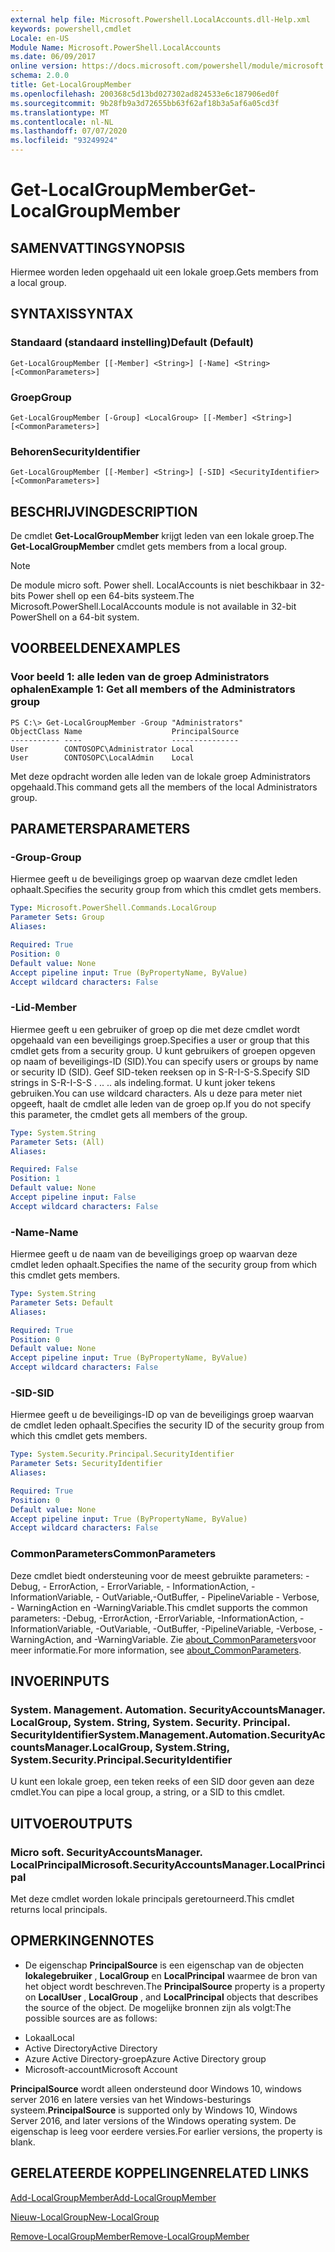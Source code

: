```yaml
---
external help file: Microsoft.Powershell.LocalAccounts.dll-Help.xml
keywords: powershell,cmdlet
Locale: en-US
Module Name: Microsoft.PowerShell.LocalAccounts
ms.date: 06/09/2017
online version: https://docs.microsoft.com/powershell/module/microsoft.powershell.localaccounts/get-localgroupmember?view=powershell-5.1&WT.mc_id=ps-gethelp
schema: 2.0.0
title: Get-LocalGroupMember
ms.openlocfilehash: 200368c5d13bd027302ad824533e6c187906ed0f
ms.sourcegitcommit: 9b28fb9a3d72655bb63f62af18b3a5af6a05cd3f
ms.translationtype: MT
ms.contentlocale: nl-NL
ms.lasthandoff: 07/07/2020
ms.locfileid: "93249924"
---
```

# <span data-ttu-id="8dfb9-103">Get-LocalGroupMember</span><span class="sxs-lookup"><span data-stu-id="8dfb9-103">Get-LocalGroupMember</span></span>

## <span data-ttu-id="8dfb9-104">SAMENVATTING</span><span class="sxs-lookup"><span data-stu-id="8dfb9-104">SYNOPSIS</span></span>
<span data-ttu-id="8dfb9-105">Hiermee worden leden opgehaald uit een lokale groep.</span><span class="sxs-lookup"><span data-stu-id="8dfb9-105">Gets members from a local group.</span></span>

## <span data-ttu-id="8dfb9-106">SYNTAXIS</span><span class="sxs-lookup"><span data-stu-id="8dfb9-106">SYNTAX</span></span>

### <span data-ttu-id="8dfb9-107">Standaard (standaard instelling)</span><span class="sxs-lookup"><span data-stu-id="8dfb9-107">Default (Default)</span></span>

```
Get-LocalGroupMember [[-Member] <String>] [-Name] <String> [<CommonParameters>]
```

### <span data-ttu-id="8dfb9-108">Groep</span><span class="sxs-lookup"><span data-stu-id="8dfb9-108">Group</span></span>

```
Get-LocalGroupMember [-Group] <LocalGroup> [[-Member] <String>] [<CommonParameters>]
```

### <span data-ttu-id="8dfb9-109">Behoren</span><span class="sxs-lookup"><span data-stu-id="8dfb9-109">SecurityIdentifier</span></span>

```
Get-LocalGroupMember [[-Member] <String>] [-SID] <SecurityIdentifier> [<CommonParameters>]
```

## <span data-ttu-id="8dfb9-110">BESCHRIJVING</span><span class="sxs-lookup"><span data-stu-id="8dfb9-110">DESCRIPTION</span></span>
<span data-ttu-id="8dfb9-111">De cmdlet **Get-LocalGroupMember** krijgt leden van een lokale groep.</span><span class="sxs-lookup"><span data-stu-id="8dfb9-111">The **Get-LocalGroupMember** cmdlet gets members from a local group.</span></span>

> [!NOTE]
> <span data-ttu-id="8dfb9-112">De module micro soft. Power shell. LocalAccounts is niet beschikbaar in 32-bits Power shell op een 64-bits systeem.</span><span class="sxs-lookup"><span data-stu-id="8dfb9-112">The Microsoft.PowerShell.LocalAccounts module is not available in 32-bit PowerShell on a 64-bit system.</span></span>

## <span data-ttu-id="8dfb9-113">VOORBEELDEN</span><span class="sxs-lookup"><span data-stu-id="8dfb9-113">EXAMPLES</span></span>

### <span data-ttu-id="8dfb9-114">Voor beeld 1: alle leden van de groep Administrators ophalen</span><span class="sxs-lookup"><span data-stu-id="8dfb9-114">Example 1: Get all members of the Administrators group</span></span>

```
PS C:\> Get-LocalGroupMember -Group "Administrators"
ObjectClass Name                    PrincipalSource
----------- ----                    ---------------
User        CONTOSOPC\Administrator Local
User        CONTOSOPC\LocalAdmin    Local
```

<span data-ttu-id="8dfb9-115">Met deze opdracht worden alle leden van de lokale groep Administrators opgehaald.</span><span class="sxs-lookup"><span data-stu-id="8dfb9-115">This command gets all the members of the local Administrators group.</span></span>

## <span data-ttu-id="8dfb9-116">PARAMETERS</span><span class="sxs-lookup"><span data-stu-id="8dfb9-116">PARAMETERS</span></span>

### <span data-ttu-id="8dfb9-117">-Group</span><span class="sxs-lookup"><span data-stu-id="8dfb9-117">-Group</span></span>
<span data-ttu-id="8dfb9-118">Hiermee geeft u de beveiligings groep op waarvan deze cmdlet leden ophaalt.</span><span class="sxs-lookup"><span data-stu-id="8dfb9-118">Specifies the security group from which this cmdlet gets members.</span></span>

```yaml
Type: Microsoft.PowerShell.Commands.LocalGroup
Parameter Sets: Group
Aliases:

Required: True
Position: 0
Default value: None
Accept pipeline input: True (ByPropertyName, ByValue)
Accept wildcard characters: False
```

### <span data-ttu-id="8dfb9-119">-Lid</span><span class="sxs-lookup"><span data-stu-id="8dfb9-119">-Member</span></span>
<span data-ttu-id="8dfb9-120">Hiermee geeft u een gebruiker of groep op die met deze cmdlet wordt opgehaald van een beveiligings groep.</span><span class="sxs-lookup"><span data-stu-id="8dfb9-120">Specifies a user or group that this cmdlet gets from a security group.</span></span>
<span data-ttu-id="8dfb9-121">U kunt gebruikers of groepen opgeven op naam of beveiligings-ID (SID).</span><span class="sxs-lookup"><span data-stu-id="8dfb9-121">You can specify users or groups by name or security ID (SID).</span></span>
<span data-ttu-id="8dfb9-122">Geef SID-teken reeksen op in S-R-I-S-S.</span><span class="sxs-lookup"><span data-stu-id="8dfb9-122">Specify SID strings in S-R-I-S-S .</span></span>
<span data-ttu-id="8dfb9-123">.</span><span class="sxs-lookup"><span data-stu-id="8dfb9-123">.</span></span> <span data-ttu-id="8dfb9-124">.</span><span class="sxs-lookup"><span data-stu-id="8dfb9-124">.</span></span>
<span data-ttu-id="8dfb9-125">als indeling.</span><span class="sxs-lookup"><span data-stu-id="8dfb9-125">format.</span></span>
<span data-ttu-id="8dfb9-126">U kunt joker tekens gebruiken.</span><span class="sxs-lookup"><span data-stu-id="8dfb9-126">You can use wildcard characters.</span></span>
<span data-ttu-id="8dfb9-127">Als u deze para meter niet opgeeft, haalt de cmdlet alle leden van de groep op.</span><span class="sxs-lookup"><span data-stu-id="8dfb9-127">If you do not specify this parameter, the cmdlet gets all members of the group.</span></span>

```yaml
Type: System.String
Parameter Sets: (All)
Aliases:

Required: False
Position: 1
Default value: None
Accept pipeline input: False
Accept wildcard characters: False
```

### <span data-ttu-id="8dfb9-128">-Name</span><span class="sxs-lookup"><span data-stu-id="8dfb9-128">-Name</span></span>
<span data-ttu-id="8dfb9-129">Hiermee geeft u de naam van de beveiligings groep op waarvan deze cmdlet leden ophaalt.</span><span class="sxs-lookup"><span data-stu-id="8dfb9-129">Specifies the name of the security group from which this cmdlet gets members.</span></span>

```yaml
Type: System.String
Parameter Sets: Default
Aliases:

Required: True
Position: 0
Default value: None
Accept pipeline input: True (ByPropertyName, ByValue)
Accept wildcard characters: False
```

### <span data-ttu-id="8dfb9-130">-SID</span><span class="sxs-lookup"><span data-stu-id="8dfb9-130">-SID</span></span>
<span data-ttu-id="8dfb9-131">Hiermee geeft u de beveiligings-ID op van de beveiligings groep waarvan de cmdlet leden ophaalt.</span><span class="sxs-lookup"><span data-stu-id="8dfb9-131">Specifies the security ID of the security group from which this cmdlet gets members.</span></span>

```yaml
Type: System.Security.Principal.SecurityIdentifier
Parameter Sets: SecurityIdentifier
Aliases:

Required: True
Position: 0
Default value: None
Accept pipeline input: True (ByPropertyName, ByValue)
Accept wildcard characters: False
```

### <span data-ttu-id="8dfb9-132">CommonParameters</span><span class="sxs-lookup"><span data-stu-id="8dfb9-132">CommonParameters</span></span>
<span data-ttu-id="8dfb9-133">Deze cmdlet biedt ondersteuning voor de meest gebruikte parameters: -Debug, - ErrorAction, - ErrorVariable, - InformationAction, -InformationVariable, - OutVariable,-OutBuffer, - PipelineVariable - Verbose, - WarningAction en -WarningVariable.</span><span class="sxs-lookup"><span data-stu-id="8dfb9-133">This cmdlet supports the common parameters: -Debug, -ErrorAction, -ErrorVariable, -InformationAction, -InformationVariable, -OutVariable, -OutBuffer, -PipelineVariable, -Verbose, -WarningAction, and -WarningVariable.</span></span> <span data-ttu-id="8dfb9-134">Zie [about_CommonParameters](https://go.microsoft.com/fwlink/?LinkID=113216)voor meer informatie.</span><span class="sxs-lookup"><span data-stu-id="8dfb9-134">For more information, see [about_CommonParameters](https://go.microsoft.com/fwlink/?LinkID=113216).</span></span>

## <span data-ttu-id="8dfb9-135">INVOER</span><span class="sxs-lookup"><span data-stu-id="8dfb9-135">INPUTS</span></span>

### <span data-ttu-id="8dfb9-136">System. Management. Automation. SecurityAccountsManager. LocalGroup, System. String, System. Security. Principal. SecurityIdentifier</span><span class="sxs-lookup"><span data-stu-id="8dfb9-136">System.Management.Automation.SecurityAccountsManager.LocalGroup, System.String, System.Security.Principal.SecurityIdentifier</span></span>
<span data-ttu-id="8dfb9-137">U kunt een lokale groep, een teken reeks of een SID door geven aan deze cmdlet.</span><span class="sxs-lookup"><span data-stu-id="8dfb9-137">You can pipe a local group, a string, or a SID to this cmdlet.</span></span>

## <span data-ttu-id="8dfb9-138">UITVOER</span><span class="sxs-lookup"><span data-stu-id="8dfb9-138">OUTPUTS</span></span>

### <span data-ttu-id="8dfb9-139">Micro soft. SecurityAccountsManager. LocalPrincipal</span><span class="sxs-lookup"><span data-stu-id="8dfb9-139">Microsoft.SecurityAccountsManager.LocalPrincipal</span></span>
<span data-ttu-id="8dfb9-140">Met deze cmdlet worden lokale principals geretourneerd.</span><span class="sxs-lookup"><span data-stu-id="8dfb9-140">This cmdlet returns local principals.</span></span>

## <span data-ttu-id="8dfb9-141">OPMERKINGEN</span><span class="sxs-lookup"><span data-stu-id="8dfb9-141">NOTES</span></span>

* <span data-ttu-id="8dfb9-142">De eigenschap **PrincipalSource** is een eigenschap van de objecten **lokalegebruiker** , **LocalGroup** en **LocalPrincipal** waarmee de bron van het object wordt beschreven.</span><span class="sxs-lookup"><span data-stu-id="8dfb9-142">The **PrincipalSource** property is a property on **LocalUser** , **LocalGroup** , and **LocalPrincipal** objects that describes the source of the object.</span></span> <span data-ttu-id="8dfb9-143">De mogelijke bronnen zijn als volgt:</span><span class="sxs-lookup"><span data-stu-id="8dfb9-143">The possible sources are as follows:</span></span>

- <span data-ttu-id="8dfb9-144">Lokaal</span><span class="sxs-lookup"><span data-stu-id="8dfb9-144">Local</span></span>
- <span data-ttu-id="8dfb9-145">Active Directory</span><span class="sxs-lookup"><span data-stu-id="8dfb9-145">Active Directory</span></span>
- <span data-ttu-id="8dfb9-146">Azure Active Directory-groep</span><span class="sxs-lookup"><span data-stu-id="8dfb9-146">Azure Active Directory group</span></span>
- <span data-ttu-id="8dfb9-147">Microsoft-account</span><span class="sxs-lookup"><span data-stu-id="8dfb9-147">Microsoft Account</span></span>

<span data-ttu-id="8dfb9-148">**PrincipalSource** wordt alleen ondersteund door Windows 10, windows server 2016 en latere versies van het Windows-besturings systeem.</span><span class="sxs-lookup"><span data-stu-id="8dfb9-148">**PrincipalSource** is supported only by Windows 10, Windows Server 2016, and later versions of the Windows operating system.</span></span> <span data-ttu-id="8dfb9-149">De eigenschap is leeg voor eerdere versies.</span><span class="sxs-lookup"><span data-stu-id="8dfb9-149">For earlier versions, the property is blank.</span></span>

## <span data-ttu-id="8dfb9-150">GERELATEERDE KOPPELINGEN</span><span class="sxs-lookup"><span data-stu-id="8dfb9-150">RELATED LINKS</span></span>

[<span data-ttu-id="8dfb9-151">Add-LocalGroupMember</span><span class="sxs-lookup"><span data-stu-id="8dfb9-151">Add-LocalGroupMember</span></span>](Add-LocalGroupMember.md)

[<span data-ttu-id="8dfb9-152">Nieuw-LocalGroup</span><span class="sxs-lookup"><span data-stu-id="8dfb9-152">New-LocalGroup</span></span>](New-LocalGroup.md)

[<span data-ttu-id="8dfb9-153">Remove-LocalGroupMember</span><span class="sxs-lookup"><span data-stu-id="8dfb9-153">Remove-LocalGroupMember</span></span>](Remove-LocalGroupMember.md)
